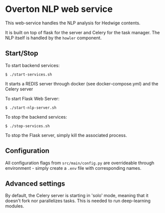 # Overton NLP web service

This web-service handles the NLP analysis for Hedwige contents.

It is built on top of flask for the server and Celery for the task manager. The NLP itself
is handled by the `howler` component.

## Start/Stop

To start backend services:
```shell
$ ./start-services.sh
```
It starts a REDIS server through docker (see docker-compose.yml) and the Celery server

To start Flask Web Server:
```shell
$ ./start-nlp-server.sh
```

To stop the backend services:
```shell
$ ./stop-services.sh
```
To stop the Flask server, simply kill the associated process.

## Configuration
All configuration flags from `src/main/config.py` are overrideable through environment - simply create a `.env` file with corresponding names.

## Advanced settings
By default, the Celery server is starting in 'solo' mode, meaning that it doesn't fork nor parallelizes tasks. This is needed to run deep-learning modules.
